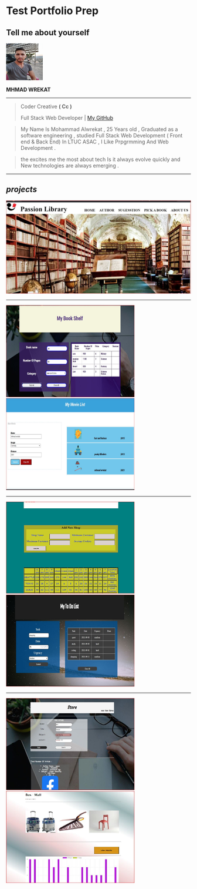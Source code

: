 # Test Portfolio Prep

## Tell me about yourself

<img src='./img/prof.jpg' width='100' height='100'>

**MHMAD WREKAT**


---

> Coder Creative  **( Cc )**  
> 
> Full Stack Web Developer |  [My GitHub](https://github.com/mhmadwrekat)

> My Name Is Mohammad Alwrekat , 25 Years old , Graduated as a software engineering , studied Full Stack Web Development ( Front end & Back End) In LTUC ASAC , I Like Prpgrmming And Web Development .

> the excites me the most about tech Is it always evolve quickly and New technologies are always emerging .

---
## *projects*

<img src='./img/proj.JPG'>

---

<img src='./img/one.JPG' width='350' height='250'>
<img src='./img/tw.JPG' width='350' height='250'>

---

<img src='./img/six.JPG' width='350' height='250'>
<img src='./img/thre.JPG' width='350' height='250'>

---

<img src='./img/fou.JPG' width='350' height='250'>
<img src='./img/fiv.JPG' width='350' height='250'>


